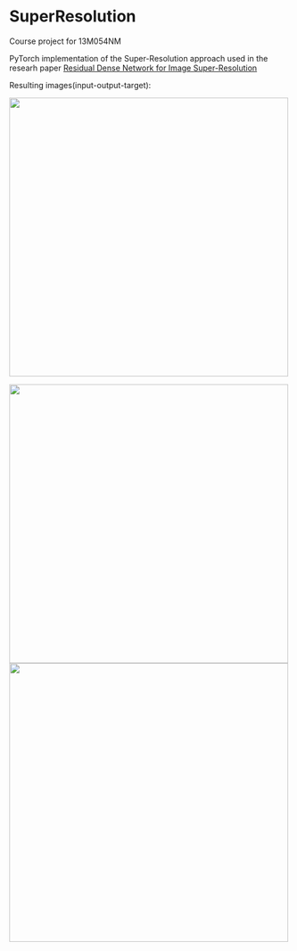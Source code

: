 # SuperResolution
Course project for 13M054NM

PyTorch implementation of the Super-Resolution approach used in the researh paper [Residual Dense Network for Image Super-Resolution](https://arxiv.org/pdf/1802.08797.pdf)

Resulting images(input-output-target):

<!-- ![input](input.png)
![output](output.png)
![target](target.png)
 -->
 
<img src="https://user-images.githubusercontent.com/43972534/155841071-2dc200ff-a05b-40df-9aa5-8df1796c93ff.png" width="500" height="500">

<img src="https://user-images.githubusercontent.com/43972534/155841120-5260e465-f73a-4a74-8520-4f2f8649df9f.png" width="500" height="500"><img src="https://user-images.githubusercontent.com/43972534/155841146-e4d77123-4fc0-4496-b889-5c75e8fa7226.png
" width="500" height="500">


<!-- ![input](https://github.com/mimaxjaksa/SuperResolution/blob/main/input.png =100x100)
![output](https://github.com/mimaxjaksa/SuperResolution/blob/main/output.png =150x150)
![target](https://github.com/mimaxjaksa/SuperResolution/blob/main/target.png)
 -->
